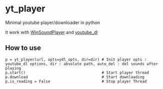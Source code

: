 # yt_player
Minimal youtube player/downloader in python

It work with [WinSoundPlayer](https://github.com/kkuette/WinSoundPlayer) and [youtube_dl](https://github.com/rg3/youtube-dl)

## How to use
```
p = yt_player(url, opts=ydl_opts, dir=dir) # Init player opts : youtube_dl options, dir : absolute path, auto_del : del sounds after playing
p.start()                                  # Start player thread
p.download                                 # Start downloading
p.is_reading = False                       # Stop player Thread
```
